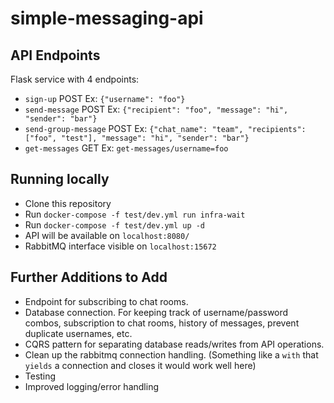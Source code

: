 # simple-messaging-api

## API Endpoints
Flask service with 4 endpoints:
- `sign-up` POST Ex: ```{"username": "foo"}```
- `send-message` POST Ex: ```{"recipient": "foo", "message": "hi", "sender": "bar"}``` 
- `send-group-message` POST Ex: ```{"chat_name": "team", "recipients": ["foo", "test"], "message": "hi", "sender": "bar"}```
- `get-messages` GET Ex: ```get-messages/username=foo```

## Running locally
- Clone this repository
- Run `docker-compose -f test/dev.yml run infra-wait`
- Run `docker-compose -f test/dev.yml up -d`
- API will be available on `localhost:8080/`
- RabbitMQ interface visible on `localhost:15672`

## Further Additions to Add
- Endpoint for subscribing to chat rooms.
- Database connection. For keeping track of username/password combos, subscription to chat rooms, history of messages, prevent duplicate usernames, etc.
- CQRS pattern for separating database reads/writes from API operations.
- Clean up the rabbitmq connection handling. (Something like a `with` that `yields` a connection and closes it would work well here)
- Testing
- Improved logging/error handling
